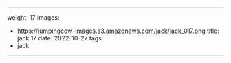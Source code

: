 
---
weight: 17
images:
- https://jumpingcow-images.s3.amazonaws.com/jack/jack_017.png
title: jack 17
date: 2022-10-27
tags:
- jack
---
